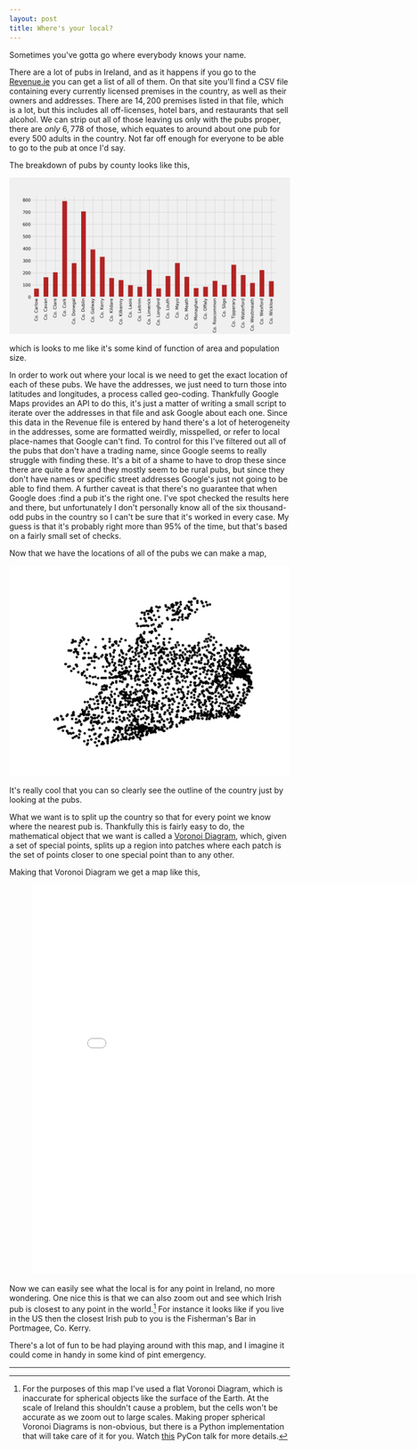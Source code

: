 ```yaml
---
layout: post
title: Where's your local?
---
```


Sometimes you've gotta go where everybody knows your name.

There are a lot of pubs in Ireland, and as it happens if you go to the [Revenue.ie](https://www.revenue.ie/en/corporate/information-about-revenue/statistics/excise/licences/liquor-licences.aspx) you can get a list of all of them. On that site you'll find a CSV file containing every currently licensed premises in the country, as well as their owners and addresses. There are $14,200$ premises listed in that file, which is a lot, but this includes all off-licenses, hotel bars, and restaurants that sell alcohol. We can strip out all of those leaving us only with the pubs proper, there are *only* $6,778$ of those, which equates to around about one pub for every 500 adults in the country. Not far off enough for everyone to be able to go to the pub at once I'd say.

The breakdown of pubs by county looks like this,

![pubs](/images/pubs/pubs_county.png)

which is looks to me like it's some kind of function of area and population size.

In order to work out where your local is we need to get the exact location of each of these pubs. We have the addresses, we just need to turn those into latitudes and longitudes, a process called geo-coding. Thankfully Google Maps provides an API to do this, it's just a matter of writing a small script to iterate over the addresses in that file and ask Google about each one. Since this data in the Revenue file is entered by hand there's a lot of heterogeneity in the addresses, some are formatted weirdly, misspelled, or refer to local place-names that Google can't find. To control for this I've filtered out all of the pubs that don't have a trading name, since Google seems to really struggle with finding these. It's a bit of a shame to have to drop these since there are quite a few and they mostly seem to be rural pubs, but since they don't have names or specific street addresses Google's just not going to be able to find them. A further caveat is that there's no guarantee that when Google does :find a pub it's the right one. I've spot checked the results here and there, but unfortunately I don't personally know all of the six thousand-odd pubs in the country so I can't be sure that it's worked in every case. My guess is that it's probably right more than $95\%$ of the time, but that's based on a fairly small set of checks.

Now that we have the locations of all of the pubs we can make a map,

![pubs](/images/pubs/points.png)

It's really cool that you can so clearly see the outline of the country just by looking at the pubs.

What we want is to split up the country so that for every point we know where the nearest pub is. Thankfully this is fairly easy to do, the mathematical object that we want is called a [Voronoi Diagram](https://en.wikipedia.org/wiki/Voronoi_diagram), which, given a set of special points, splits up a region into patches where each patch is the set of points closer to one special point than to any other.

Making that Voronoi Diagram we get a map like this,

<figure class="full-width">
<center>
    <embed src="/images/pubs/locals.html" width="800px" height="700px" alt="">
</center>
</figure>

Now we can easily see what the local is for any point in Ireland, no more wondering. One nice this is that we can also zoom out and see which Irish pub is closest to any point in the world.[^1] For instance it looks like if you live in the US then the closest Irish pub to you is the Fisherman's Bar in Portmagee, Co. Kerry.

There's a lot of fun to be had playing around with this map, and I imagine it could come in handy in some kind of pint emergency.


---

[^1]: For the purposes of this map I've used a flat Voronoi Diagram, which is inaccurate for spherical objects like the surface of the Earth. At the scale of Ireland this shouldn't cause a problem, but the cells won't be accurate as we zoom out to large scales. Making proper spherical Voronoi Diagrams is non-obvious, but there is a Python implementation that will take care of it for you. Watch [this](https://www.youtube.com/watch?v=zaGd5tXkCnE) PyCon talk for more details.
